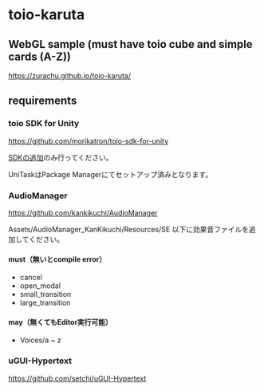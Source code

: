 # toio-karuta

## WebGL sample (must have toio cube and simple cards (A-Z))
https://zurachu.github.io/toio-karuta/

## requirements 
### toio SDK for Unity
https://github.com/morikatron/toio-sdk-for-unity

[SDKの追加](https://github.com/morikatron/toio-sdk-for-unity/blob/main/docs/download_sdk.md#sdk-%E3%81%AE%E8%BF%BD%E5%8A%A0)のみ行ってください。

UniTaskはPackage Managerにてセットアップ済みとなります。

### AudioManager
https://github.com/kankikuchi/AudioManager

Assets/AudioManager_KanKikuchi/Resources/SE 以下に効果音ファイルを追加してください。

#### must（無いとcompile error）
- cancel
- open_modal
- small_transition
- large_transition

#### may（無くてもEditor実行可能）
- Voices/a ~ z

### uGUI-Hypertext
https://github.com/setchi/uGUI-Hypertext
